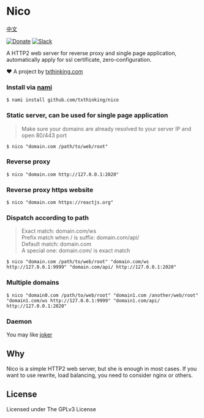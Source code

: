 # Nico

[中文](readme_zh.md)

[![Donate](https://img.shields.io/badge/Support-Donate-ff69b4.svg)](https://www.txthinking.com/opensource-support.html)
[![Slack](https://img.shields.io/badge/Join-Slack-ff69b4.svg)](https://docs.google.com/forms/d/e/1FAIpQLSdzMwPtDue3QoezXSKfhW88BXp57wkbDXnLaqokJqLeSWP9vQ/viewform)

A HTTP2 web server for reverse proxy and single page application, automatically apply for ssl certificate, zero-configuration.

❤️ A project by [txthinking.com](https://www.txthinking.com)

### Install via [nami](https://github.com/txthinking/nami)

```
$ nami install github.com/txthinking/nico
```

### Static server, can be used for single page application

> Make sure your domains are already resolved to your server IP and open 80/443 port

```
$ nico "domain.com /path/to/web/root"
```

### Reverse proxy

```
$ nico "domain.com http://127.0.0.1:2020"
```

### Reverse proxy https website

```
$ nico "domain.com https://reactjs.org"
```

### Dispatch according to path

> Exact match: domain.com/ws<br/>
> Prefix match when / is suffix: domain.com/api/<br/>
> Default match: domain.com<br/>
> A special one: domain.com/ is exact match

```
$ nico "domain.com /path/to/web/root" "domain.com/ws http://127.0.0.1:9999" "domain.com/api/ http://127.0.0.1:2020"
```

### Multiple domains

```
$ nico "domain0.com /path/to/web/root" "domain1.com /another/web/root" "domain1.com/ws http://127.0.0.1:9999" "domain1.com/api/ http://127.0.0.1:2020"
```

### Daemon

You may like [joker](https://github.com/txthinking/joker)

## Why

Nico is a simple HTTP2 web server, but she is enough in most cases. If you want to use rewrite, load balancing, you need to consider nginx or others.

## License

Licensed under The GPLv3 License
